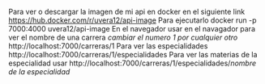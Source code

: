 Para ver o descargar  la imagen de mi api en docker en el siguiente link https://hub.docker.com/r/uvera12/api-image
Para ejecutarlo docker run -p 7000:4000 uvera12/api-image
En el navegador usar en el navagador para ver el nombre de una carrera *cambiar el numero 1 por cualquier otro* http://localhost:7000/carreras/1
Para ver las especialidades http://localhost:7000/carreras/1/especialidades 
Para ver las materias de la especialidad usar http://localhost:7000/carreras/1/especialidades/*nombre de la especialidad*
